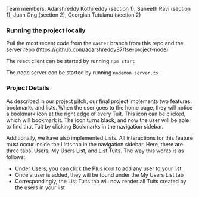 Team members: Adarshreddy Kothireddy (section 1), Suneeth Ravi (section 1), Juan Ong (section 2), Georgian Tutuianu (section 2)

### Running the project locally
Pull the most recent code from the `master` branch from this repo and the server repo (https://github.com/adarshreddy87/fse-project-node)

The react client can be started by running `npm start`

The node server can be started by running `nodemon server.ts`

### Project Details
As described in our project pitch, our final project implements two features: bookmarks and lists. When the user goes to the home page, they will notice a bookmark icon at the right edge of every Tuit. This icon can be clicked, which will bookmark it. The icon turns black, and now the user will be able to find that Tuit by clicking Bookmarks in the navigation sidebar.

Additionally, we have also implemented Lists. All interactions for this feature must occur inside the Lists tab in the navigation sidebar. Here, there are three tabs: Users, My Users List, and List Tuits. The way this works is as follows:
* Under Users, you can click the Plus icon to add any user to your list
* Once a user is added, they will be found under the My Users List tab
* Correspondingly, the List Tuits tab will now render all Tuits created by the users in your list
